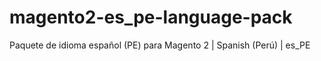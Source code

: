 # magento2-es_pe-language-pack
Paquete de idioma español (PE) para Magento 2 | Spanish (Perú) | es_PE
